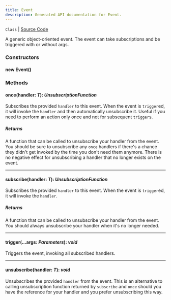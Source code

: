 ```yaml
---
title: Event
description: Generated API documentation for Event.
---
```


`Class` | [Source Code](https://github.com/mrCamelCode/jtjs/blob/ddfaeb1a2c9bf793372bb41076f65f452b124091/libs/event/lib/event.ts#L17)

A generic object-oriented event. The event can take subscriptions and be triggered with or without args.

### Constructors

#### new Event()

### Methods

#### once(handler: _T_): _UnsubscriptionFunction_

Subscribes the provided `handler` to this event. When the event is `trigger`ed, it will invoke the `handler` and then
automatically unsubscribe it. Useful if you need to perform an action only once and not for subsequent `trigger`s.

##### Returns
A function that can be called to unsubscribe your handler from the event. You should be sure to unsubscribe any `once`
handlers if there's a chance they didn't get invoked by the time you don't need them anymore. There is no negative 
effect for unsubscribing a handler that no longer exists on the event.

---

#### subscribe(handler: _T_): _UnsubscriptionFunction_

Subscribes the provided `handler` to this event. When the event is `trigger`ed, it will invoke the `handler`.

##### Returns
A function that can be called to unsubscribe your handler from the event. You should always unsubscribe
your handler when it's no longer needed.

---

#### trigger(...args: _Parameters<T>_): _void_

Triggers the event, invoking all subscribed handlers.

---

#### unsubscribe(handler: _T_): _void_

Unsubscribes the provided `handler` from the event. This is an alternative to calling unsubscription function
returned by `subscribe` and `once` should you have the reference for your handler and you prefer unsubscribing
this way.